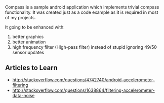 Compass is a sample android application which implements trivial compass functionality.
It was created just as a code example as it is required in most of my projects.

It going to be enhanced with:

1. better graphics
2. better animation
3. high frequency filter (High-pass filter) instead of stupid ignoring 49/50 sensor updates

## Articles to Learn
* http://stackoverflow.com/questions/4742740/android-accelerometer-filtering
* http://stackoverflow.com/questions/1638864/filtering-accelerometer-data-noise